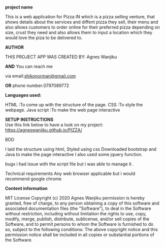  <strong>project name</strong>

This is a web application for Pizza IN which is a pizza selling venture, that shows details about the services and diffent pizza they sell, their menu and also allows customers to order online for their preferred pizza depending on size, crust they need and also allows them to input a location which they would love the piza to be delivered to.

<strong>AUTHOR</strong>

THIS PROJECT APP WAS CREATED BY: Agnes Wanjiku

   <strong>AND</strong>
You can reach me

via
email:shikonorman@gmail.com

  <strong> OR</strong>
phone number:0797089772

<strong>Languages used:</strong>

HTML :To come up with the structure of the page. CSS :To style the webpage. Java script :To make the web page interactive

<strong>SETUP INSTRUCTIONS</strong><br>
Use this link below to have a look on my project: https://agneswanjiku.github.io/PIZZA/

BDD

I laid the structure using html,
Styled using css
Downloaded bootstrap and Java to make the page interactive
I also used some jquery function.

bugs
i had issue with the script file but i was able to manage it .

Technical requirements
Any web browser applicable but i would recommend google chrome

<strong>Content information</strong>

MIT License Copyright (c) 2020 Agnes Wanjiku permission is hereby granted, free of charge, to any person obtaining a copy of this software and associated documentation files (the "Software"), to deal in the Software without restriction, including without limitation the rights to use, copy, modify, merge, publish, distribute, sublicense, and/or sell copies of the Software, and to permit persons to whom the Software is furnished to do so, subject to the following conditions: The above copyright notice and this permission notice shall be included in all copies or substantial portions of the Software.

